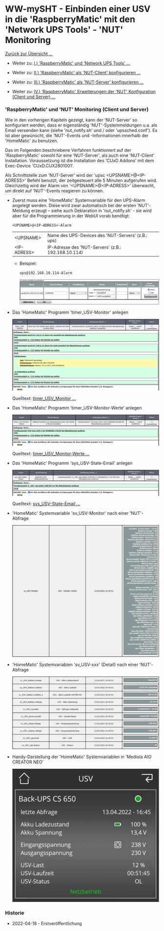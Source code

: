 # WW-mySHT - Einbinden einer USV in die 'RaspberryMatic' mit den 'Network UPS Tools' - 'NUT' Monitoring

[Zurück zur Übersicht ...](../README.md)

- Weiter zu: [I.) 'RaspberryMatic' und 'Network UPS Tools' ...](./README.md)

- Weiter zu: [II.) 'RaspberryMatic' als 'NUT-Client' konfigurieren ...](./RM-NUT_Client.md)

- Weiter zu: [III.) 'RaspberryMatic' als 'NUT-Server' konfigurieren ...](./RM-NUT_Server.md)

- Weiter zu: [IV.) 'RaspberryMatic' Erweiterungen der 'NUT' Konfiguration (Client und Server) ...](./RM-NUT_Xtend.md)

### 'RaspberryMatic' und 'NUT' Monitoring (Client und Server)

Wie in den vorherigen Kapiteln gezeigt, kann der 'NUT-Server' so konfiguriert werden, dass er eigenständig 'NUT'-Systemmeldungen u.a. als Email versenden kann (siehe 'nut_notify.sh' und / oder 'upssched.conf'). Es ist aber gewünscht, die 'NUT'-Events und -Informationen innerhalb der 'HomeMatic' zu benutzen.

Das im Folgenden beschriebene Verfahren funktioniert auf der 'RaspberryMatic' sowohl für eine 'NUT-Server', als auch eine 'NUT-Client' Installation. Voraussetzung ist die Installation des 'CUxD Addons' mit dem Exec-Device 'CUxD.CUX2801001'.

Als Schnittstelle zum 'NUT-Server' wird der 'upsc \<UPSNAME\>@\<IP-ADRESS\>' Befehl benutzt, der zeitgesteuert alle 5 Minuten aufgerufen wird. Gleichzeitig wird der Alarm von '\<UPSNAME\>@\<IP-ADRESS\>' überwacht, um direkt auf 'NUT'-Events reagieren zu können.

- Zuerst muss eine 'HomeMatic' Systemvariable für den UPS-Alarm angelegt werden. Diese wird zwar automatisch bei der ersten 'NUT'-Meldung erzeugt – siehe auch Deklaration in 'nut_notify.sh' - sie wird aber für die Programmierung in der WebUI vorab benötigt:

  ```
  <UPSNAME>@<IP-ADRESS>-Alarm
  ```
  |||
  | --- | --- |
  | \<UPSNAME\> |	Name des UPS-Devices des 'NUT-Servers' (z.B.: ups) |
  | \<IP-ADRESS\> | IP-Adresse des 'NUT-Servers' (z.B.: 192.168.10.114) |

  - Beispiel:
    ```
    ups@192.168.10.114-Alarm
    ```

    ![WW-mySHT - HomeMatic](./img/nut_hm_sysvar_alarm.jpg)

- Das 'HomeMatic' Programm 'timer_USV-Monitor' anlegen

  ![WW-mySHT - HomeMatic](./img/nut_hm_prog_timer_usv_monitor.jpg)

  Quelltext: [timer_USV_Monitor ...](./bin/RM_NUT_HM/timer_USV-Monitor.txt)

- Das 'HomeMatic' Programm 'timer_USV-Monitor-Werte' anlegen

  ![WW-mySHT - HomeMatic](./img/nut_hm_prog_timer_usv_monitor_werte.jpg)

  Quelltext: [timer_USV_Monitor-Werte ...](./bin/RM_NUT_HM/timer_USV-Monitor-Werte.txt)

- Das 'HomeMatic' Programm 'sys_USV-State-Email' anlegen

  ![WW-mySHT - HomeMatic](./img/nut_hm_prog_sys_usv_state_email.jpg)

  Quelltext: [sys_USV-State-Email ...](./bin/RM_NUT_HM/sys_USV-State-Email.txt)

- 'HomeMatic' Systemvariable 'sv_USV-Monitor' nach einer 'NUT'-Abfrage

  ![WW-mySHT - HomeMatic](./img/nut_hm_sysvar_upsc.jpg)

- 'HomeMatic' Systemvariablen 'sv_USV-xxx' (Detail) nach einer 'NUT'-Abfrage

  ![WW-mySHT - HomeMatic](./img/nut_hm_sysvar_upsc_detail.jpg)

- Handy-Darstellung der 'HomeMatic' Systemvariablen in 'Mediola AIO CREATOR NEO'

  ![WW-mySHT - HomeMatic](./img/nut_hm_sysvar_upsc_detail_mediola.jpg)


### Historie
- 2022-04-18 - Erstveröffentlichung
